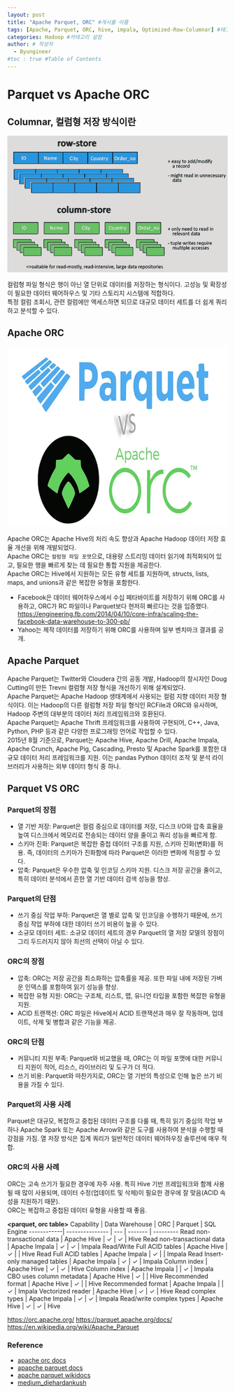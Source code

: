 ```yaml
---
layout: post
title: "Apache Parquet, ORC" #게시물 이름
tags: [Apache, Parquet, ORC, hive, impala, Optimized-Row-Columnar] #태그 설정
categories: Hadoop #카테고리 설정
author: # 작성자
  - Byungineer
#toc : true #Table of Contents
---
```



# Parquet vs Apache ORC

## Columnar, 컬럼형 저장 방식이란

<img src="/image/columnar.png" alt="image" style="height: 312px; width:620px;"/>

컬럼형 파일 형식은 행이 아닌 열 단위로 데이터를 저장하는 형식이다. 고성능 및 확장성이 필요한 데이터 웨어하우스 및 기타 스토리지 시스템에 적합하다.   
특정 컬럼 조회시, 관련 컬럼에만 액세스하면 되므로 대규모 데이터 세트를 더 쉽게 쿼리하고 분석할 수 있다.  


## Apache ORC

<img src="/image/parquet_orc.png" alt="image" style="height: 412px; width:720px;"/>


Apache ORC는 Apache Hive의 처리 속도 향상과 Apache Hadoop 데이터 저장 효율 개선을 위해 개발되었다.   
Apache ORC는 `컬럼형 파일 포맷`으로, 대용량 스트리밍 데이터 읽기에 최적화되어 있고, 필요한 행을 빠르게 찾는 데 필요한 통합 지원을 제공한다.   
Apache ORC는 Hive에서 지원하는 모든 유형 세트를 지원하며, structs, lists, maps, and unions과 같은 복잡한 유형을 포함한다.   

- Facebook은 데이터 웨어하우스에서 수십 페타바이트를 저장하기 위해 ORC를 사용하고, ORC가 RC 파일이나 Parquet보다 현저히 빠르다는 것을 입증했다.   
<https://engineering.fb.com/2014/04/10/core-infra/scaling-the-facebook-data-warehouse-to-300-pb/>
- Yahoo는 제작 데이터를 저장하기 위해 ORC를 사용하며 일부 벤치마크 결과를 공개.


## Apache Parquet

Apache Parquet는 Twitter와 Cloudera 간의 공동 개발, Hadoop의 창시자인 Doug Cutting이 만든 Trevni 컬럼형 저장 형식을 개선하기 위해 설계되었다.   
Apache Parquet는 Apache Hadoop 생태계에서 사용되는 컬럼 지향 데이터 저장 형식이다. 이는 Hadoop의 다른 컬럼형 저장 파일 형식인 RCFile과 ORC와 유사하며, Hadoop 주변의 대부분의 데이터 처리 프레임워크와 호환된다.   
Apache Parquet는 Apache Thrift 프레임워크를 사용하여 구현되어, C++, Java, Python, PHP 등과 같은 다양한 프로그래밍 언어로 작업할 수 있다.   
2015년 8월 기준으로, Parquet는 Apache Hive, Apache Drill, Apache Impala, Apache Crunch, Apache Pig, Cascading, Presto 및 Apache Spark를 포함한 대규모 데이터 처리 프레임워크를 지원. 이는 pandas Python 데이터 조작 및 분석 라이브러리가 사용하는 외부 데이터 형식 중 하나.   


## Parquet VS ORC

### Parquet의 장점
- 열 기반 저장: Parquet은 컬럼 중심으로 데이터를 저장, 디스크 I/O와 압축 효율을 높여 디스크에서 메모리로 전송되는 데이터 양을 줄이고 쿼리 성능을 빠르게 함.   
- 스키마 진화: Parquet은 복잡한 중첩 데이터 구조를 지원, 스키마 진화(변화)를 허용. 즉, 데이터의 스키마가 진화함에 따라 Parquet은 이러한 변화에 적응할 수 있다.   
- 압축: Parquet은 우수한 압축 및 인코딩 스키마 지원. 디스크 저장 공간을 줄이고, 특히 데이터 분석에서 흔한 열 기반 데이터 검색 성능을 향상.   

### Parquet의 단점
- 쓰기 중심 작업 부하: Parquet은 열 별로 압축 및 인코딩을 수행하기 때문에, 쓰기 중심 작업 부하에 대한 데이터 쓰기 비용이 높을 수 있다.   
- 소규모 데이터 세트: 소규모 데이터 세트의 경우 Parquet의 열 저장 모델의 장점이 그리 두드러지지 않아 최선의 선택이 아닐 수 있다.   

### ORC의 장점
- 압축: ORC는 저장 공간을 최소화하는 압축률을 제공. 또한 파일 내에 저장된 가벼운 인덱스를 포함하여 읽기 성능을 향상.   
- 복잡한 유형 지원: ORC는 구조체, 리스트, 맵, 유니언 타입을 포함한 복잡한 유형을 지원.     
- ACID 트랜잭션: ORC 파일은 Hive에서 ACID 트랜잭션과 매우 잘 작동하며, 업데이트, 삭제 및 병합과 같은 기능을 제공.   

### ORC의 단점
- 커뮤니티 지원 부족: Parquet와 비교했을 때, ORC는 이 파일 포맷에 대한 커뮤니티 지원이 적어, 리소스, 라이브러리 및 도구가 더 적다.   
- 쓰기 비용: Parquet와 마찬가지로, ORC는 열 기반의 특성으로 인해 높은 쓰기 비용을 가질 수 있다.   

### Parquet의 사용 사례
Parquet은 대규모, 복잡하고 중첩된 데이터 구조를 다룰 때, 특히 읽기 중심의 작업 부하나 Apache Spark 또는 Apache Arrow와 같은 도구를 사용하여 분석을 수행할 때 강점을 가짐. 열 저장 방식은 집계 쿼리가 일반적인 데이터 웨어하우징 솔루션에 매우 적합.

### ORC의 사용 사례
ORC는 고속 쓰기가 필요한 경우에 자주 사용. 특히 Hive 기반 프레임워크와 함께 사용될 때 많이 사용되며, 데이터 수정(업데이트 및 삭제)이 필요한 경우에 잘 맞음(ACID 속성을 지원하기 때문).   
ORC는 복잡하고 중첩된 데이터 유형을 사용할 때 좋음.


**<parquet, orc table>**
Capability	| Data Warehouse	| ORC |	Parquet | SQL Engine
------------| --------------- | --- | ------- | ---------
Read non-transactional data	| Apache Hive	| ✓	| ✓	| Hive
Read non-transactional data	| Apache Impala	| ✓	| ✓	| Impala
Read/Write Full ACID tables	| Apache Hive	| ✓	| 	| Hive
Read Full ACID tables	| Apache Impala	| ✓	| 	| Impala
Read Insert-only managed tables	| Apache Impala	| ✓	| ✓	| Impala
Column index	| Apache Hive	| ✓	| ✓	| Hive
Column index	| Apache Impala	| 	| ✓	| Impala
CBO uses column metadata	| Apache Hive	| ✓	| 	| Hive
Recommended format	| Apache Hive	| ✓ | 	| Hive
Recommended format	| Apache Impala	| 	| ✓	| Impala
Vectorized reader	| Apache Hive	| ✓	| ✓	| Hive
Read complex types	| Apache Impala	| ✓	| ✓	| Impala
Read/write complex types	| Apache Hive	| ✓	| ✓	| Hive



https://orc.apache.org/
https://parquet.apache.org/docs/
https://en.wikipedia.org/wiki/Apache_Parquet


### Reference

- [apache orc docs][orc_docs]
- [apapche parquet docs][parquet_docs]
- [apache parquet wikidocs][parquet_wiki]
- [medium_diehardankush][medium]


[orc_docs]: https://orc.apache.org/
[parquet_docs]: https://parquet.apache.org/docs/
[parquet_wiki]: https://en.wikipedia.org/wiki/Apache_Parquet
[medium]: https://medium.com/@diehardankush/why-parquet-vs-orc-an-in-depth-comparison-of-file-formats-5fc3b5fdac2e














